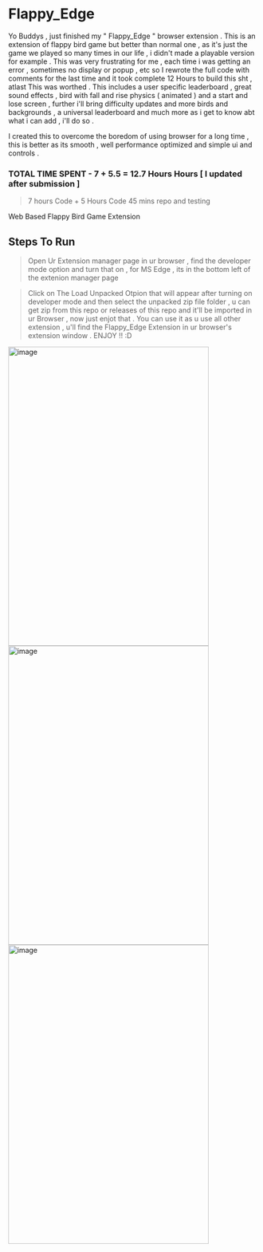 # Flappy_Edge

Yo Buddys , just finished my " Flappy_Edge " browser extension . This is an extension of flappy bird game but better than normal one , as it's just the game we played so many times in our life , i didn't made a playable version for example . This was very frustrating for me , each time i was getting an error , sometimes no display or popup , etc so I rewrote the full code with comments for the last time and it took complete 12 Hours to build this sht , atlast This was worthed . This includes a user specific leaderboard , great sound effects , bird with fall and rise physics ( animated ) and a start and lose screen , further i'll bring difficulty updates and more birds and backgrounds , a universal leaderboard and much more as i get to know abt what i can add , i'll do so . 

I created this to overcome the boredom of using browser for a long time , this is better as its smooth , well performance optimized and simple ui and controls . 

### TOTAL TIME SPENT - 7  + 5.5 = 12.7 Hours Hours [ I updated after submission ]

> 7 hours Code + 5 Hours Code
> 45 mins repo and testing

Web Based Flappy Bird Game Extension

## Steps To Run

> Open Ur Extension manager page in ur browser , find the developer mode option and turn that on , for MS Edge , its in the bottom left of the extenion manager page

> Click on The Load Unpacked Otpion that will appear after turning on developer mode and then select the unpacked zip file folder , u can get zip from this repo or releases of this repo and it'll be imported in ur Browser , now just enjot that . You can use it as u use all other extension , u'll find the Flappy_Edge Extension in ur browser's extension window . ENJOY !! :D

<img width="402" height="600" alt="image" src="https://github.com/user-attachments/assets/d56483a6-55a6-4b7e-808f-4ea4e82cf09f" />

<img width="402" height="600" alt="image" src="https://github.com/user-attachments/assets/400242b8-974b-4fb2-b235-0a09ff873975" />

<img width="402" height="600" alt="image" src="https://github.com/user-attachments/assets/687e9486-7040-4b34-a90b-c2676fadbcc6" />



